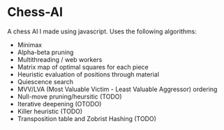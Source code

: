 # Chess-AI

A chess AI I made using javascript. Uses the following algorithms:
- Minimax
- Alpha-beta pruning
- Multithreading / web workers
- Matrix map of optimal squares for each piece
- Heuristic evaluation of positions through material
- Quiescence search
- MVV/LVA (Most Valuable Victim - Least Valuable Aggressor) ordering
- Null-move pruning/heursitic (TODO)
- Iterative deepening (OTODO)
- Killer heuristic (TODO)
- Transposition table and Zobrist Hashing (TODO)